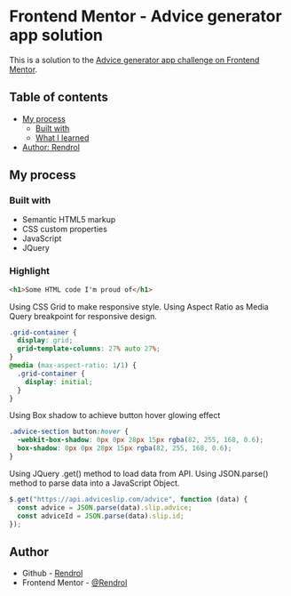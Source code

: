 # Frontend Mentor - Advice generator app solution

This is a solution to the [Advice generator app challenge on Frontend Mentor](https://www.frontendmentor.io/challenges/advice-generator-app-QdUG-13db).

## Table of contents

- [My process](#my-process)
  - [Built with](#built-with)
  - [What I learned](#Highlight)
- [Author: Rendrol](#author)

## My process

### Built with

- Semantic HTML5 markup
- CSS custom properties
- JavaScript
- JQuery

### Highlight

```html
<h1>Some HTML code I'm proud of</h1>
```

Using CSS Grid to make responsive style.
Using Aspect Ratio as Media Query breakpoint for responsive design.

```css
.grid-container {
  display: grid;
  grid-template-columns: 27% auto 27%;
}
@media (max-aspect-ratio: 1/1) {
  .grid-container {
    display: initial;
  }
}
```

Using Box shadow to achieve button hover glowing effect

```css
.advice-section button:hover {
  -webkit-box-shadow: 0px 0px 28px 15px rgba(82, 255, 168, 0.6);
  box-shadow: 0px 0px 28px 15px rgba(82, 255, 168, 0.6);
}
```

Using JQuery .get() method to load data from API.
Using JSON.parse() method to parse data into a JavaScript Object.

```js
$.get("https://api.adviceslip.com/advice", function (data) {
  const advice = JSON.parse(data).slip.advice;
  const adviceId = JSON.parse(data).slip.id;
});
```

## Author

- Github - [Rendrol](https://github.com/Rendrol)
- Frontend Mentor - [@Rendrol](https://www.frontendmentor.io/profile/Rendrol)
